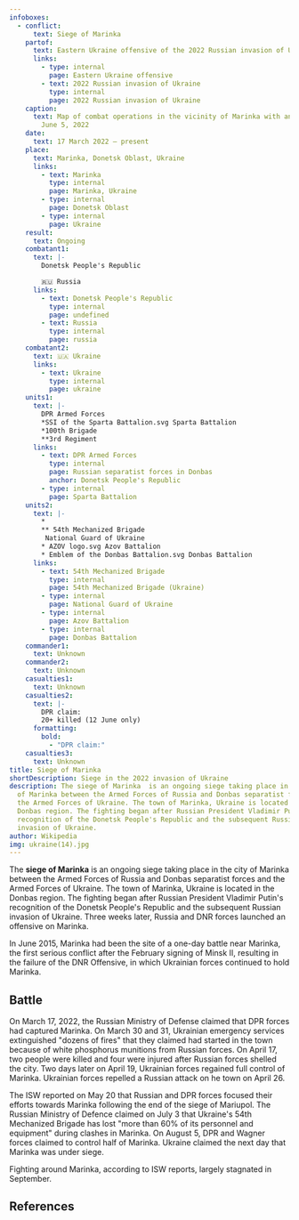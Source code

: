 ```yaml
---
infoboxes:
  - conflict:
      text: Siege of Marinka
    partof:
      text: Eastern Ukraine offensive of the 2022 Russian invasion of Ukraine
      links:
        - type: internal
          page: Eastern Ukraine offensive
        - text: 2022 Russian invasion of Ukraine
          type: internal
          page: 2022 Russian invasion of Ukraine
    caption:
      text: Map of combat operations in the vicinity of Marinka with an apartment on
        June 5, 2022
    date:
      text: 17 March 2022 – present
    place:
      text: Marinka, Donetsk Oblast, Ukraine
      links:
        - text: Marinka
          type: internal
          page: Marinka, Ukraine
        - type: internal
          page: Donetsk Oblast
        - type: internal
          page: Ukraine
    result:
      text: Ongoing
    combatant1:
      text: |-
        Donetsk People's Republic

        🇷🇺 Russia
      links:
        - text: Donetsk People's Republic
          type: internal
          page: undefined
        - text: Russia
          type: internal
          page: russia
    combatant2:
      text: 🇺🇦 Ukraine
      links:
        - text: Ukraine
          type: internal
          page: ukraine
    units1:
      text: |-
        DPR Armed Forces
        *SSI of the Sparta Battalion.svg Sparta Battalion
        *100th Brigade
        **3rd Regiment
      links:
        - text: DPR Armed Forces
          type: internal
          page: Russian separatist forces in Donbas
          anchor: Donetsk People's Republic
        - type: internal
          page: Sparta Battalion
    units2:
      text: |-
        *
        ** 54th Mechanized Brigade
         National Guard of Ukraine
        * AZOV logo.svg Azov Battalion
        * Emblem of the Donbas Battalion.svg Donbas Battalion
      links:
        - text: 54th Mechanized Brigade
          type: internal
          page: 54th Mechanized Brigade (Ukraine)
        - type: internal
          page: National Guard of Ukraine
        - type: internal
          page: Azov Battalion
        - type: internal
          page: Donbas Battalion
    commander1:
      text: Unknown
    commander2:
      text: Unknown
    casualties1:
      text: Unknown
    casualties2:
      text: |-
        DPR claim:
        20+ killed (12 June only)
      formatting:
        bold:
          - "DPR claim:"
    casualties3:
      text: Unknown
title: Siege of Marinka
shortDescription: Siege in the 2022 invasion of Ukraine
description: The siege of Marinka  is an ongoing siege taking place in the city
  of Marinka between the Armed Forces of Russia and Donbas separatist forces and
  the Armed Forces of Ukraine. The town of Marinka, Ukraine is located in the
  Donbas region. The fighting began after Russian President Vladimir Putin's
  recognition of the Donetsk People's Republic and the subsequent Russian
  invasion of Ukraine.
author: Wikipedia
img: ukraine(14).jpg
---
```

        
The **siege of Marinka**  is an ongoing siege taking place in the city of Marinka between the Armed Forces of Russia and Donbas separatist forces and the Armed Forces of Ukraine. The town of Marinka, Ukraine is located in the Donbas region. The fighting began after Russian President Vladimir Putin's recognition of the Donetsk People's Republic and the subsequent Russian invasion of Ukraine. Three weeks later, Russia and DNR forces launched an offensive on Marinka.

In June 2015, Marinka had been the site of a one-day battle near Marinka, the first serious conflict after the February signing of Minsk II, resulting in the failure of the DNR Offensive, in which Ukrainian forces continued to hold Marinka.

## Battle
On March 17, 2022, the Russian Ministry of Defense claimed that DPR forces had captured Marinka. On March 30 and 31, Ukrainian emergency services extinguished "dozens of fires" that they claimed had started in the town because of white phosphorus munitions from Russian forces. On April 17, two people were killed and four were injured after Russian forces shelled the city. Two days later on April 19, Ukrainian forces regained full control of Marinka. Ukrainian forces repelled a Russian attack on he town on April 26.

The ISW reported on May 20 that Russian and DPR forces focused their efforts towards Marinka following the end of the siege of Mariupol. The Russian Ministry of Defence claimed on July 3 that Ukraine's 54th Mechanized Brigade has lost "more than 60% of its personnel and equipment" during clashes in Marinka. On August 5, DPR and Wagner forces claimed to control half of Marinka. Ukraine claimed the next day that Marinka was under siege.

Fighting around Marinka, according to ISW reports, largely stagnated in September.

## References
